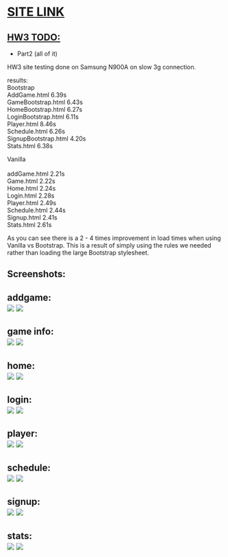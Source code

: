 # [SITE LINK](https://teamtracker-df799.firebaseapp.com)

## [HW3 TODO:](http://classes.pint.com/cse134b/homework/hw2.html)
- Part2 (all of it)

HW3 site testing done on Samsung N900A on slow 3g connection.

results:<br>
Bootstrap<br>
AddGame.html			    6.39s<br>
GameBootstrap.html	  6.43s<br>
HomeBootstrap.html	  6.27s<br>
LoginBootstrap.html	  6.11s<br>
Player.html			      8.46s<br>
Schedule.html			    6.26s<br>
SignupBootstrap.html	4.20s<br>
Stats.html			      6.38s<br>

Vanilla<br>				
addGame.html			2.21s<br>
Game.html			    2.22s<br>
Home.html			    2.24s<br>
Login.html			  2.28s<br>
Player.html			  2.49s<br>
Schedule.html			2.44s<br>
Signup.html			  2.41s<br>
Stats.html			  2.61s<br>

As you can see there is a 2 - 4 times improvement in load times when using Vanilla vs Bootstrap. This is a result of simply using the rules we needed rather than loading the large Bootstrap stylesheet.

Screenshots:
--------------------------------------------------------------------------------
addgame: <br>
![](bootstrap_screenshots/addgame.png)
![](vanilla_screenshots/addgame.png)
--------------------------------------------------------------------------------
game info: <br>
![](bootstrap_screenshots/game.png)
![](vanilla_screenshots/game.png)
--------------------------------------------------------------------------------
home: <br>
![](bootstrap_screenshots/home.png)
![](vanilla_screenshots/home.png)
--------------------------------------------------------------------------------
login:<br>
![](bootstrap_screenshots/login.png)
![](vanilla_screenshots/login.png)
--------------------------------------------------------------------------------
player:<br>
![](bootstrap_screenshots/player.png)
![](vanilla_screenshots/player.png)
--------------------------------------------------------------------------------
schedule:<br>
![](bootstrap_screenshots/schedule.png)
![](vanilla_screenshots/schedule.png)
--------------------------------------------------------------------------------
signup:<br>
![](bootstrap_screenshots/signup.png)
![](vanilla_screenshots/signup.png)
--------------------------------------------------------------------------------
stats:<br>
![](bootstrap_screenshots/stats.png)
![](vanilla_screenshots/stats.png)
--------------------------------------------------------------------------------

